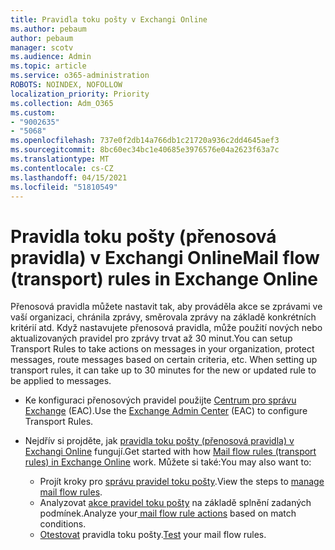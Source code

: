 ```yaml
---
title: Pravidla toku pošty v Exchangi Online
ms.author: pebaum
author: pebaum
manager: scotv
ms.audience: Admin
ms.topic: article
ms.service: o365-administration
ROBOTS: NOINDEX, NOFOLLOW
localization_priority: Priority
ms.collection: Adm_O365
ms.custom:
- "9002635"
- "5068"
ms.openlocfilehash: 737e0f2db14a766db1c21720a936c2dd4645aef3
ms.sourcegitcommit: 8bc60ec34bc1e40685e3976576e04a2623f63a7c
ms.translationtype: MT
ms.contentlocale: cs-CZ
ms.lasthandoff: 04/15/2021
ms.locfileid: "51810549"
---
```

# <a name="mail-flow-transport-rules-in-exchange-online"></a><span data-ttu-id="e70b0-102">Pravidla toku pošty (přenosová pravidla) v Exchangi Online</span><span class="sxs-lookup"><span data-stu-id="e70b0-102">Mail flow (transport) rules in Exchange Online</span></span>

<span data-ttu-id="e70b0-103">Přenosová pravidla můžete nastavit tak, aby prováděla akce se zprávami ve vaší organizaci, chránila zprávy, směrovala zprávy na základě konkrétních kritérií atd. Když nastavujete přenosová pravidla, může použití nových nebo aktualizovaných pravidel pro zprávy trvat až 30 minut.</span><span class="sxs-lookup"><span data-stu-id="e70b0-103">You can setup Transport Rules to take actions on messages in your organization, protect messages, route messages based on certain criteria, etc.  When setting up transport rules, it can take up to 30 minutes for the new or updated rule to be applied to messages.</span></span>

- <span data-ttu-id="e70b0-104">Ke konfiguraci přenosových pravidel použijte [Centrum pro správu Exchange](https://go.microsoft.com/fwlink/p/?linkid=834822) (EAC).</span><span class="sxs-lookup"><span data-stu-id="e70b0-104">Use the [Exchange Admin Center](https://go.microsoft.com/fwlink/p/?linkid=834822) (EAC) to configure Transport Rules.</span></span>

- <span data-ttu-id="e70b0-105">Nejdřív si projděte, jak [pravidla toku pošty (přenosová pravidla) v Exchangi Online](https://docs.microsoft.com/exchange/security-and-compliance/mail-flow-rules/mail-flow-rules) fungují.</span><span class="sxs-lookup"><span data-stu-id="e70b0-105">Get started with how [Mail flow rules (transport rules) in Exchange Online](https://docs.microsoft.com/exchange/security-and-compliance/mail-flow-rules/mail-flow-rules) work.</span></span> <span data-ttu-id="e70b0-106">Můžete si také:</span><span class="sxs-lookup"><span data-stu-id="e70b0-106">You may also want to:</span></span>

    - <span data-ttu-id="e70b0-107">Projít kroky pro [správu pravidel toku pošty](https://docs.microsoft.com/exchange/security-and-compliance/mail-flow-rules/manage-mail-flow-rules).</span><span class="sxs-lookup"><span data-stu-id="e70b0-107">View the steps to [manage mail flow rules](https://docs.microsoft.com/exchange/security-and-compliance/mail-flow-rules/manage-mail-flow-rules).</span></span>
    - <span data-ttu-id="e70b0-108">Analyzovat [akce pravidel toku pošty](https://docs.microsoft.com/exchange/security-and-compliance/mail-flow-rules/mail-flow-rule-actions) na základě splnění zadaných podmínek.</span><span class="sxs-lookup"><span data-stu-id="e70b0-108">Analyze your[ mail flow rule actions](https://docs.microsoft.com/exchange/security-and-compliance/mail-flow-rules/mail-flow-rule-actions) based on match conditions.</span></span>
    - <span data-ttu-id="e70b0-109">[Otestovat](https://docs.microsoft.com/exchange/security-and-compliance/mail-flow-rules/test-mail-flow-rules) pravidla toku pošty.</span><span class="sxs-lookup"><span data-stu-id="e70b0-109">[Test](https://docs.microsoft.com/exchange/security-and-compliance/mail-flow-rules/test-mail-flow-rules) your mail flow rules.</span></span>
